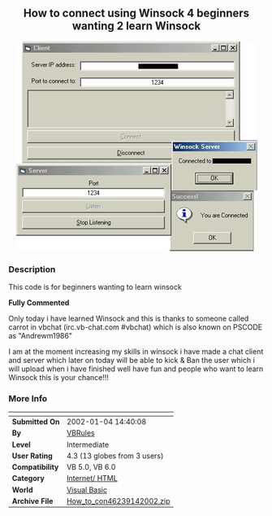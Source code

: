 ﻿<div align="center">

## How to connect using Winsock 4 beginners wanting 2 learn Winsock

<img src="PIC200214957594689.jpg">
</div>

### Description

This code is for beginners wanting to learn winsock

**Fully Commented**

Only today i have learned Winsock and this is thanks to someone called carrot in vbchat (irc.vb-chat.com #vbchat) which is also known on PSCODE as "Andrewm1986"

I am at the moment increasing my skills in winsock i have made a chat client and server which later on today will be able to kick & Ban the user which i will upload when i have finished well have fun and people who want to learn Winsock this is your chance!!!
 
### More Info
 


<span>             |<span>
---                |---
**Submitted On**   |2002-01-04 14:40:08
**By**             |[VBRules](https://github.com/Planet-Source-Code/PSCIndex/blob/master/ByAuthor/vbrules.md)
**Level**          |Intermediate
**User Rating**    |4.3 (13 globes from 3 users)
**Compatibility**  |VB 5\.0, VB 6\.0
**Category**       |[Internet/ HTML](https://github.com/Planet-Source-Code/PSCIndex/blob/master/ByCategory/internet-html__1-34.md)
**World**          |[Visual Basic](https://github.com/Planet-Source-Code/PSCIndex/blob/master/ByWorld/visual-basic.md)
**Archive File**   |[How\_to\_con46239142002\.zip](https://github.com/Planet-Source-Code/vbrules-how-to-connect-using-winsock-4-beginners-wanting-2-learn-winsock__1-30379/archive/master.zip)








